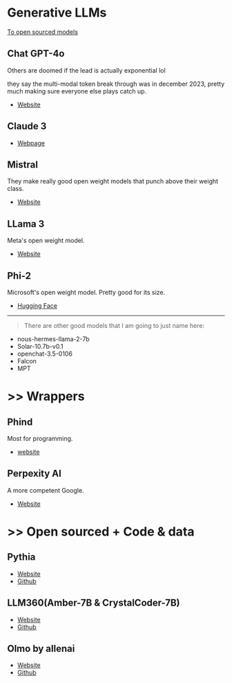 # Generative LLMs


[To open sourced models](#actually-open-sourced)


## Chat GPT-4o

Others are doomed if the lead is actually exponential lol

they say the multi-modal token break through was in december 2023, pretty much making sure everyone else plays catch up.

- [Website](https://chat.openai.com/auth/login)

## Claude 3

- [Webpage](https://www.anthropic.com/news/claude-3-family)


## Mistral

They make really good open weight models that punch above their weight class.

- [Website](https://mistral.ai)

## LLama 3

Meta's open weight model.

- [Website](https://ai.meta.com/llama/)

## Phi-2

Microsoft's open weight model. Pretty good for its size.

- [Hugging Face](https://huggingface.co/microsoft/phi-2)

---

> There are other good models that I am going to just name here:

- nous-hermes-llama-2-7b
- Solar-10.7b-v0.1
- openchat-3.5-0106
- Falcon
- MPT

# >> Wrappers

## Phind

Most for programming.

- [website](https://www.phind.com/search?home=true)

## Perpexity AI

A more competent Google.

- [Website](https://www.perplexity.ai)

# >> Open sourced + Code & data

## Pythia

- [Website](https://www.eleuther.ai)
- [Github](https://github.com/EleutherAI/pythia)

## LLM360(Amber-7B & CrystalCoder-7B)

- [Website](https://www.llm360.ai)
- [Github](https://github.com/LLM360)

## Olmo by allenai

- [Website](https://allenai.org/olmo)
- [Github](https://github.com/allenai/OLMo)
